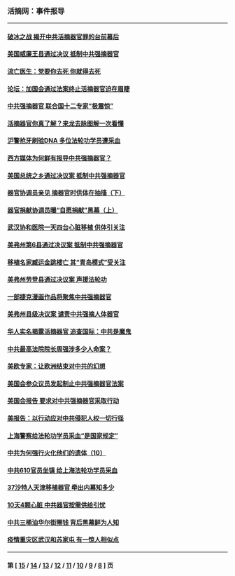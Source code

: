 ### 活摘网：事件报导
---
#### [破冰之战 揭开中共活摘器官罪的台前幕后](../../pages/nf5877/n13082457.md?07140430) 
#### [美国威廉王县通过决议 抵制中共强摘器官](../../pages/nf5877/n13056521.md?07140430) 
#### [流亡医生：党要你去死 你就得去死](../../pages/nf5877/n13052835.md?07140430) 
#### [论坛：加国会通过法案终止活摘器官迫在眉睫](../../pages/nf5877/n13029839.md?07140430) 
#### [中共强摘器官 联合国十二专家“极震惊”](../../pages/nf5877/n13024313.md?07140430) 
#### [活摘器官你真了解？来龙去脉图解一次看懂](../../pages/nf5877/n13013820.md?07140430) 
#### [沪警抢牙刷验DNA 多位法轮功学员遭采血](../../pages/nf5877/n12969218.md?07140430) 
#### [西方媒体为何鲜有报导中共强摘器官？](../../pages/nf5877/n12932034.md?07140430) 
#### [美国总统之乡通过决议案 抵制中共强摘器官](../../pages/nf5877/n12908242.md?07140430) 
#### [器官协调员亲见 摘器官时供体在抽搐（下）](../../pages/nf5877/n12898622.md?07140430) 
#### [器官捐献协调员曝“自愿捐献”黑幕（上）](../../pages/nf5877/n12878830.md?07140430) 
#### [武汉协和医院一天四台心脏移植 供体引关注](../../pages/nf5877/n12863175.md?07140430) 
#### [美弗州第6县通过决议案 抵制中共强摘器官](../../pages/nf5877/n12805218.md?07140430) 
#### [移植名家臧运金跳楼亡 其“青岛模式”受关注](../../pages/nf5877/n12803746.md?07140430) 
#### [美弗州劳登县通过决议案 声援法轮功](../../pages/nf5877/n12785715.md?07140430) 
#### [一部捷克漫画作品将聚焦中共强摘器官](../../pages/nf5877/n12785954.md?07140430) 
#### [美弗州县级决议案 谴责中共强摘人体器官](../../pages/nf5877/n12721290.md?07140430) 
#### [华人实名揭露活摘器官 追查国际：中共是魔鬼](../../pages/nf5877/n12691724.md?07140430) 
#### [中共最高法院院长周强涉多少人命案？](../../pages/nf5877/n12678074.md?07140430) 
#### [美欧专家：让欧洲结束对中共的幻想](../../pages/nf5877/n12652921.md?07140430) 
#### [美国会参众议员发起制止中共强摘器官法案](../../pages/nf5877/n12627668.md?07140430) 
#### [美国会报告 要求对中共强摘器官采取行动](../../pages/nf5877/n12448233.md?07140430) 
#### [美报告：以行动应对中共侵犯人权一切行径](../../pages/nf5877/n12443204.md?07140430) 
#### [上海警察给法轮功学员采血“是国家规定”](../../pages/nf5877/n12371027.md?07140430) 
#### [中共为何强行火化他们的遗体（10）](../../pages/nf5877/n12352363.md?07140430) 
#### [中共610官员坐镇 给上海法轮功学员采血](../../pages/nf5877/n12350295.md?07140430) 
#### [37沙特人天津移植器官 牵出内幕知多少](../../pages/nf5877/n12338586.md?07140430) 
#### [10天4颗心脏 中共器官按需供给引忧](../../pages/nf5877/n12326366.md?07140430) 
#### [中共三桶油华尔街圈钱 背后黑幕鲜为人知](../../pages/nf5877/n12249199.md?07140430) 
#### [疫情重灾区武汉和苏家屯 有一惊人相似点](../../pages/nf5877/n12150824.md?07140430) 

---
#### 第 [ [15](./15.md?07140430) / [14](./14.md?07140430) / [13](./13.md?07140430) / [12](./12.md?07140430) / [11](./11.md?07140430) / [10](./10.md?07140430) / [9](./9.md?07140430) / [8](./8.md?07140430) ] 页
